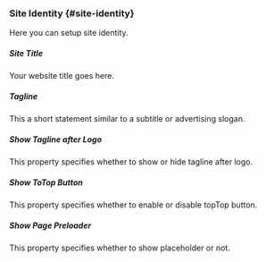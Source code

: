 ### Site Identity {#site-identity}

Here you can setup site identity.

##### Site Title

Your website title goes here.

##### Tagline

This a short statement similar to a subtitle or advertising slogan.

##### Show Tagline after Logo

This property specifies whether to show or hide tagline after logo.

##### Show ToTop Button

This property specifies whether to enable or disable topTop button.

##### Show Page Preloader

This property specifies whether to show placeholder or not.



